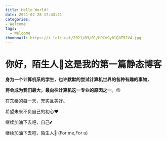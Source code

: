 ```yaml
---
title: Hello World!
date: 2021-02-28 17:43:21
categories:
- Welcome
tags:
  - Welcome
thumbnail: https://i.loli.net/2021/03/01/HDCm9y8lQhT5JV4.jpg
---
```




# 你好，陌生人💌这是我的第一篇静态博客

**身为一个计算机系的学生，也许默默的尝试计算机世界的各种有趣的事物，**

**将会成为我们最大，最向往计算机这一专业的原因之一**。😜 

在东秦的每一天，充实且美好。

希望未来不负自己的初心❤

继续加油下去吧，自己💕

继续加油下去吧，陌生人🤞
(For me,For u)